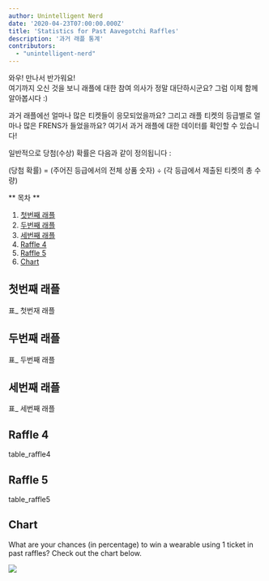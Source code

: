 ```yaml
---
author: Unintelligent Nerd
date: '2020-04-23T07:00:00.000Z'
title: 'Statistics for Past Aavegotchi Raffles'
description: '과거 래플 통계'
contributors:
  - "unintelligent-nerd"
---
```


와우! 만나서 반가워요!<br> 여기까지 오신 것을 보니 래플에 대한 참여 의사가 정말 대단하시군요? 그럼 이제 함께 알아봅시다 :)<br>

과거 래플에선 얼마나 많은 티켓들이 응모되었을까요? 그리고 래플 티켓의 등급별로 얼마나 많은 FRENS가 들었을까요? 여기서 과거 래플에 대한 데이터를 확인할 수 있습니다!

일반적으로 당첨(수상) 확률은 다음과 같이 정의됩니다 :

(당첨 확률) = (주어진 등급에서의 전체 상품 숫자) ÷ (각 등급에서 제출된 티켓의 총 수량)

<div class="contentsBox">

** 목차 **

<ol>
<li><a href=#raffle-1>첫번째 래플</a></li>
<li><a href=#raffle-2>두번째 래플</a></li>
<li><a href=#raffle-3>세번째 래플</a></li>
<li><a href=#raffle-4>Raffle 4</a></li>
<li><a href=#raffle-5>Raffle 5</a></li>
<li><a href=#chart>Chart</a></li>
</ol>

</div>

## 첫번째 래플
표_ 첫번재 래플

## 두번째 래플
표_ 두번째 래플

## 세번째 래플
표_ 세번째 래플

## Raffle 4
table_raffle4

## Raffle 5
table_raffle5

## Chart

What are your chances (in percentage) to win a wearable using 1 ticket in past raffles? Check out the chart below.

<img src="/raffles-stats/raffle-stats-chart.png" />